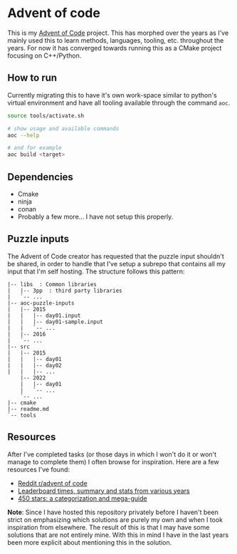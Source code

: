 # Advent of code

This is my [Advent of Code](https://adventofcode.com/) project. This has
morphed over the years as I've mainly used this to learn methods, languages,
tooling, etc. throughout the years. For now it has converged towards running
this as a CMake project focusing on C++/Python.


## How to run

Currently migrating this to have it's own work-space similar to python's
virtual environment and have all tooling available through the command `aoc`.

```bash
source tools/activate.sh

# show usage and available commands
aoc --help

# and for example
aoc build <target>
```

## Dependencies

- Cmake
- ninja
- conan
- Probably a few more... I have not setup this properly.


## Puzzle inputs

The Advent of Code creator has requested that the puzzle input shouldn't be
shared, in order to handle that I've setup a subrepo that contains all my input
that I'm self hosting. The structure follows this pattern:

```
|-- libs  : Common libraries
|   |-- 3pp  : third party libraries
|   `-- ...
|-- aoc-puzzle-inputs
|   |-- 2015
|   |   |-- day01.input
|   |   |-- day01-sample.input
|   |   `-- ...
|   |-- 2016
|   `-- ...
|-- src
|   |-- 2015
|   |   |-- day01
|   |   |-- day02
|   |   |-- ...
    |-- 2022
    |   |-- day01
    |   `-- ...
    `-- ...
|-- cmake
|-- readme.md
`-- tools
```


## Resources

After I've completed tasks (or those days in which I won't do it or won't
manage to complete them) I often browse for inspiration. Here are a few
resources I've found:

- [Reddit r/advent of code](https://www.reddit.com/r/adventofcode/)
- [Leaderboard times, summary and stats from various years](https://aoc.xhyrom.dev/)
- [450 stars: a categorization and
  mega-guide](https://www.reddit.com/r/adventofcode/comments/1gdw4cj/450_stars_a_categorization_and_megaguide/)

**Note**: Since I have hosted this repository privately before I haven't been
strict on emphasizing which solutions are purely my own and when I took
inspiration from elsewhere. The result of this is that I may have some solutions
that are not entirely mine. With this in mind I have in the last years been
more explicit about mentioning this in the solution.
